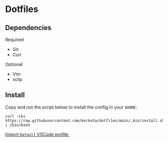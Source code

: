 # Dotfiles

## Dependencies

Required
- Git
- Curl

Optional
- Vim
- xclip

## Install

Copy and run the script below to install the config in your `$HOME`:

```shell
curl -Lks https://raw.githubusercontent.com/korkota/dotfiles/main/.bin/install.sh | /bin/bash
```

[Import `Default` VSCode profile.](https://vscode.dev/profile/github/44fb332e7c290d42496f2175ffa2fe46)
